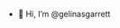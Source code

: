 - 👋 Hi, I’m @gelinasgarrett

<!---
gelinasgarrett/gelinasgarrett is a ✨ special ✨ repository because its `README.md` (this file) appears on your GitHub profile.
You can click the Preview link to take a look at your changes.
--->
